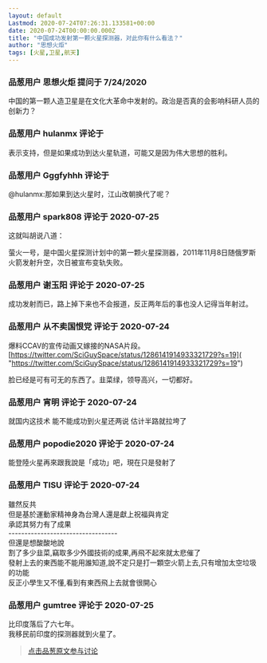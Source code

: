 ```yaml
---
layout: default
Lastmod: 2020-07-24T07:26:31.133581+00:00
date: 2020-07-24T00:00:00.000Z
title: "中国成功发射第一颗火星探测器，对此你有什么看法？"
author: "思想火炬"
tags: [火星,卫星,航天]
---
```



### 品葱用户 **思想火炬** 提问于 7/24/2020
    
中国的第一颗人造卫星是在文化大革命中发射的。政治是否真的会影响科研人员的创新力？
    
                

### 品葱用户 **hulanmx** 评论于 
        
表示支持，但是如果成功到达火星轨道，可能又是因为伟大思想的胜利。
        
                

### 品葱用户 **Gggfyhhh** 评论于 
        
@hulanmx:那如果到达火星时，江山改朝换代了呢？
        
                

### 品葱用户 **spark808** 评论于 2020-07-25
        
这就叫胡说八道：  
  
萤火一号，是中国火星探测计划中的第一颗火星探测器，2011年11月8日随俄罗斯火箭发射升空，次日被宣布变轨失败。
        
                

### 品葱用户 **谢玉阳** 评论于 2020-07-25
        
成功发射而已，路上掉下来也不会报道，反正两年后的事也没人记得当年射过。
        
                

### 品葱用户 **从不卖国恨党** 评论于 2020-07-24
        
爆料CCAV的宣传动画又嫁接的NASA片段。  
[https://twitter.com/SciGuySpace/status/1286141914933321729?s=19]( "https://twitter.com/SciGuySpace/status/1286141914933321729?s=19")  
  
  
脸已经是可有可无的东西了。韭菜绿，领导高兴，一切都好。
        
                

### 品葱用户 **宵明** 评论于 2020-07-24
        
就国内这技术 能不能成功到火星还两说 估计半路就拉垮了
        
                

### 品葱用户 **popodie2020** 评论于 2020-07-24
        
能登陸火星再來跟我說是「成功」吧，現在只是發射了
        
                

### 品葱用户 **TISU** 评论于 2020-07-24
        
雖然反共  
但是基於運動家精神身為台灣人還是獻上祝福與肯定  
承認其努力有了成果  
\----------------------------------  
但還是想酸酸地說  
割了多少韭菜,竊取多少外國技術的成果,再飛不起來就太悲催了  
發射上去的東西能不能用誰知道,說不定只是打一顆空火箭上去,只有增加太空垃圾的功能  
反正小學生又不懂,看到有東西飛上去就會很開心
        
                

### 品葱用户 **gumtree** 评论于 2020-07-25
        
比印度落后了六七年。  
我移民前印度的探测器就到火星了。
        
                





> [点击品葱原文参与讨论](https://pincong.rocks/question/28897?warning)

